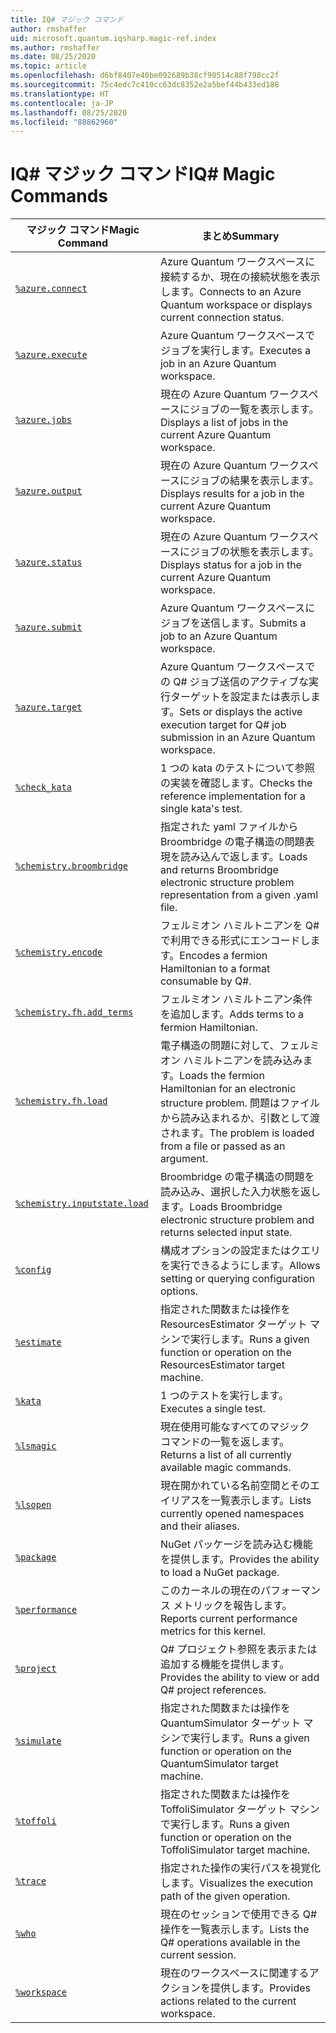 ```yaml
---
title: IQ# マジック コマンド
author: rmshaffer
uid: microsoft.quantum.iqsharp.magic-ref.index
ms.author: rmshaffer
ms.date: 08/25/2020
ms.topic: article
ms.openlocfilehash: d6bf8407e40be092689b38cf90514c88f798cc2f
ms.sourcegitcommit: 75c4edc7c410cc63dc8352e2a5bef44b433ed188
ms.translationtype: HT
ms.contentlocale: ja-JP
ms.lasthandoff: 08/25/2020
ms.locfileid: "88862960"
---
```

# <a name="iq-magic-commands"></a><span data-ttu-id="8a369-102">IQ# マジック コマンド</span><span class="sxs-lookup"><span data-stu-id="8a369-102">IQ# Magic Commands</span></span>
| <span data-ttu-id="8a369-103">マジック コマンド</span><span class="sxs-lookup"><span data-stu-id="8a369-103">Magic Command</span></span> | <span data-ttu-id="8a369-104">まとめ</span><span class="sxs-lookup"><span data-stu-id="8a369-104">Summary</span></span> |
|---------------|---------|
| [`%azure.connect`](xref:microsoft.quantum.iqsharp.magic-ref.azure.connect) | <span data-ttu-id="8a369-105">Azure Quantum ワークスペースに接続するか、現在の接続状態を表示します。</span><span class="sxs-lookup"><span data-stu-id="8a369-105">Connects to an Azure Quantum workspace or displays current connection status.</span></span> |
| [`%azure.execute`](xref:microsoft.quantum.iqsharp.magic-ref.azure.execute) | <span data-ttu-id="8a369-106">Azure Quantum ワークスペースでジョブを実行します。</span><span class="sxs-lookup"><span data-stu-id="8a369-106">Executes a job in an Azure Quantum workspace.</span></span> |
| [`%azure.jobs`](xref:microsoft.quantum.iqsharp.magic-ref.azure.jobs) | <span data-ttu-id="8a369-107">現在の Azure Quantum ワークスペースにジョブの一覧を表示します。</span><span class="sxs-lookup"><span data-stu-id="8a369-107">Displays a list of jobs in the current Azure Quantum workspace.</span></span> |
| [`%azure.output`](xref:microsoft.quantum.iqsharp.magic-ref.azure.output) | <span data-ttu-id="8a369-108">現在の Azure Quantum ワークスペースにジョブの結果を表示します。</span><span class="sxs-lookup"><span data-stu-id="8a369-108">Displays results for a job in the current Azure Quantum workspace.</span></span> |
| [`%azure.status`](xref:microsoft.quantum.iqsharp.magic-ref.azure.status) | <span data-ttu-id="8a369-109">現在の Azure Quantum ワークスペースにジョブの状態を表示します。</span><span class="sxs-lookup"><span data-stu-id="8a369-109">Displays status for a job in the current Azure Quantum workspace.</span></span> |
| [`%azure.submit`](xref:microsoft.quantum.iqsharp.magic-ref.azure.submit) | <span data-ttu-id="8a369-110">Azure Quantum ワークスペースにジョブを送信します。</span><span class="sxs-lookup"><span data-stu-id="8a369-110">Submits a job to an Azure Quantum workspace.</span></span> |
| [`%azure.target`](xref:microsoft.quantum.iqsharp.magic-ref.azure.target) | <span data-ttu-id="8a369-111">Azure Quantum ワークスペースでの Q# ジョブ送信のアクティブな実行ターゲットを設定または表示します。</span><span class="sxs-lookup"><span data-stu-id="8a369-111">Sets or displays the active execution target for Q# job submission in an Azure Quantum workspace.</span></span> |
| [`%check_kata`](xref:microsoft.quantum.iqsharp.magic-ref.check_kata) | <span data-ttu-id="8a369-112">1 つの kata のテストについて参照の実装を確認します。</span><span class="sxs-lookup"><span data-stu-id="8a369-112">Checks the reference implementation for a single kata's test.</span></span> |
| [`%chemistry.broombridge`](xref:microsoft.quantum.iqsharp.magic-ref.chemistry.broombridge) | <span data-ttu-id="8a369-113">指定された yaml ファイルから Broombridge の電子構造の問題表現を読み込んで返します。</span><span class="sxs-lookup"><span data-stu-id="8a369-113">Loads and returns Broombridge electronic structure problem representation from a given .yaml file.</span></span> |
| [`%chemistry.encode`](xref:microsoft.quantum.iqsharp.magic-ref.chemistry.encode) | <span data-ttu-id="8a369-114">フェルミオン ハミルトニアンを Q# で利用できる形式にエンコードします。</span><span class="sxs-lookup"><span data-stu-id="8a369-114">Encodes a fermion Hamiltonian to a format consumable by Q#.</span></span> |
| [`%chemistry.fh.add_terms`](xref:microsoft.quantum.iqsharp.magic-ref.chemistry.fh.add_terms) | <span data-ttu-id="8a369-115">フェルミオン ハミルトニアン条件を追加します。</span><span class="sxs-lookup"><span data-stu-id="8a369-115">Adds terms to a fermion Hamiltonian.</span></span> |
| [`%chemistry.fh.load`](xref:microsoft.quantum.iqsharp.magic-ref.chemistry.fh.load) | <span data-ttu-id="8a369-116">電子構造の問題に対して、フェルミオン ハミルトニアンを読み込みます。</span><span class="sxs-lookup"><span data-stu-id="8a369-116">Loads the fermion Hamiltonian for an electronic structure problem.</span></span> <span data-ttu-id="8a369-117">問題はファイルから読み込まれるか、引数として渡されます。</span><span class="sxs-lookup"><span data-stu-id="8a369-117">The problem is loaded from a file or passed as an argument.</span></span> |
| [`%chemistry.inputstate.load`](xref:microsoft.quantum.iqsharp.magic-ref.chemistry.inputstate.load) | <span data-ttu-id="8a369-118">Broombridge の電子構造の問題を読み込み、選択した入力状態を返します。</span><span class="sxs-lookup"><span data-stu-id="8a369-118">Loads Broombridge electronic structure problem and returns selected input state.</span></span> |
| [`%config`](xref:microsoft.quantum.iqsharp.magic-ref.config) | <span data-ttu-id="8a369-119">構成オプションの設定またはクエリを実行できるようにします。</span><span class="sxs-lookup"><span data-stu-id="8a369-119">Allows setting or querying configuration options.</span></span> |
| [`%estimate`](xref:microsoft.quantum.iqsharp.magic-ref.estimate) | <span data-ttu-id="8a369-120">指定された関数または操作を ResourcesEstimator ターゲット マシンで実行します。</span><span class="sxs-lookup"><span data-stu-id="8a369-120">Runs a given function or operation on the ResourcesEstimator target machine.</span></span> |
| [`%kata`](xref:microsoft.quantum.iqsharp.magic-ref.kata) | <span data-ttu-id="8a369-121">1 つのテストを実行します。</span><span class="sxs-lookup"><span data-stu-id="8a369-121">Executes a single test.</span></span> |
| [`%lsmagic`](xref:microsoft.quantum.iqsharp.magic-ref.lsmagic) | <span data-ttu-id="8a369-122">現在使用可能なすべてのマジック コマンドの一覧を返します。</span><span class="sxs-lookup"><span data-stu-id="8a369-122">Returns a list of all currently available magic commands.</span></span> |
| [`%lsopen`](xref:microsoft.quantum.iqsharp.magic-ref.lsopen) | <span data-ttu-id="8a369-123">現在開かれている名前空間とそのエイリアスを一覧表示します。</span><span class="sxs-lookup"><span data-stu-id="8a369-123">Lists currently opened namespaces and their aliases.</span></span> |
| [`%package`](xref:microsoft.quantum.iqsharp.magic-ref.package) | <span data-ttu-id="8a369-124">NuGet パッケージを読み込む機能を提供します。</span><span class="sxs-lookup"><span data-stu-id="8a369-124">Provides the ability to load a NuGet package.</span></span> |
| [`%performance`](xref:microsoft.quantum.iqsharp.magic-ref.performance) | <span data-ttu-id="8a369-125">このカーネルの現在のパフォーマンス メトリックを報告します。</span><span class="sxs-lookup"><span data-stu-id="8a369-125">Reports current performance metrics for this kernel.</span></span> |
| [`%project`](xref:microsoft.quantum.iqsharp.magic-ref.project) | <span data-ttu-id="8a369-126">Q# プロジェクト参照を表示または追加する機能を提供します。</span><span class="sxs-lookup"><span data-stu-id="8a369-126">Provides the ability to view or add Q# project references.</span></span> |
| [`%simulate`](xref:microsoft.quantum.iqsharp.magic-ref.simulate) | <span data-ttu-id="8a369-127">指定された関数または操作を QuantumSimulator ターゲット マシンで実行します。</span><span class="sxs-lookup"><span data-stu-id="8a369-127">Runs a given function or operation on the QuantumSimulator target machine.</span></span> |
| [`%toffoli`](xref:microsoft.quantum.iqsharp.magic-ref.toffoli) | <span data-ttu-id="8a369-128">指定された関数または操作を ToffoliSimulator ターゲット マシンで実行します。</span><span class="sxs-lookup"><span data-stu-id="8a369-128">Runs a given function or operation on the ToffoliSimulator target machine.</span></span> |
| [`%trace`](xref:microsoft.quantum.iqsharp.magic-ref.trace) | <span data-ttu-id="8a369-129">指定された操作の実行パスを視覚化します。</span><span class="sxs-lookup"><span data-stu-id="8a369-129">Visualizes the execution path of the given operation.</span></span> |
| [`%who`](xref:microsoft.quantum.iqsharp.magic-ref.who) | <span data-ttu-id="8a369-130">現在のセッションで使用できる Q# 操作を一覧表示します。</span><span class="sxs-lookup"><span data-stu-id="8a369-130">Lists the Q# operations available in the current session.</span></span> |
| [`%workspace`](xref:microsoft.quantum.iqsharp.magic-ref.workspace) | <span data-ttu-id="8a369-131">現在のワークスペースに関連するアクションを提供します。</span><span class="sxs-lookup"><span data-stu-id="8a369-131">Provides actions related to the current workspace.</span></span> |
